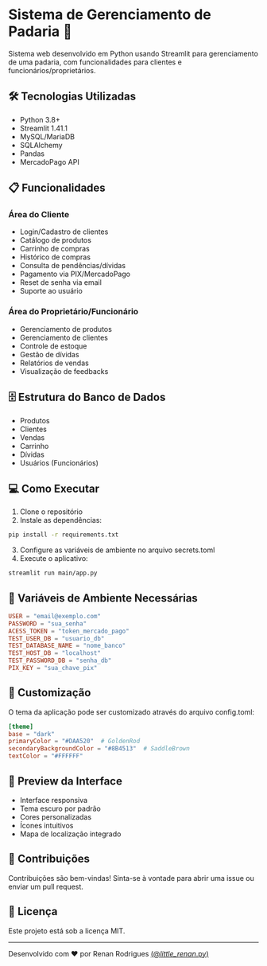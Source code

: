 # Sistema de Gerenciamento de Padaria 🥖

Sistema web desenvolvido em Python usando Streamlit para gerenciamento de uma padaria, com funcionalidades para clientes e funcionários/proprietários.

## 🛠️ Tecnologias Utilizadas

- Python 3.8+
- Streamlit 1.41.1
- MySQL/MariaDB
- SQLAlchemy
- Pandas
- MercadoPago API

## 📋 Funcionalidades

### Área do Cliente

- Login/Cadastro de clientes
- Catálogo de produtos
- Carrinho de compras
- Histórico de compras
- Consulta de pendências/dívidas
- Pagamento via PIX/MercadoPago
- Reset de senha via email
- Suporte ao usuário

### Área do Proprietário/Funcionário

- Gerenciamento de produtos
- Gerenciamento de clientes
- Controle de estoque
- Gestão de dívidas
- Relatórios de vendas
- Visualização de feedbacks

## 🗄️ Estrutura do Banco de Dados

- Produtos
- Clientes
- Vendas
- Carrinho
- Dívidas
- Usuários (Funcionários)

## 💻 Como Executar

1. Clone o repositório
2. Instale as dependências:

```bash
pip install -r requirements.txt
```

3. Configure as variáveis de ambiente no arquivo secrets.toml
4. Execute o aplicativo:

```bash
streamlit run main/app.py
```

## 🔐 Variáveis de Ambiente Necessárias

```toml
USER = "email@exemplo.com"
PASSWORD = "sua_senha"
ACESS_TOKEN = "token_mercado_pago"
TEST_USER_DB = "usuario_db"
TEST_DATABASE_NAME = "nome_banco"
TEST_HOST_DB = "localhost"
TEST_PASSWORD_DB = "senha_db"
PIX_KEY = "sua_chave_pix"
```

## 🎨 Customização

O tema da aplicação pode ser customizado através do arquivo config.toml:

```toml
[theme]
base = "dark"
primaryColor = "#DAA520"  # GoldenRod
secondaryBackgroundColor = "#8B4513"  # SaddleBrown
textColor = "#FFFFFF"
```

## 📱 Preview da Interface

- Interface responsiva
- Tema escuro por padrão
- Cores personalizadas
- Ícones intuitivos
- Mapa de localização integrado

## 🤝 Contribuições

Contribuições são bem-vindas! Sinta-se à vontade para abrir uma issue ou enviar um pull request.

## 📄 Licença

Este projeto está sob a licença MIT.

---

Desenvolvido com ❤️ por Renan Rodrigues [(@_little_renan_.py)](https://instagram.com/__little_renan__.py)
